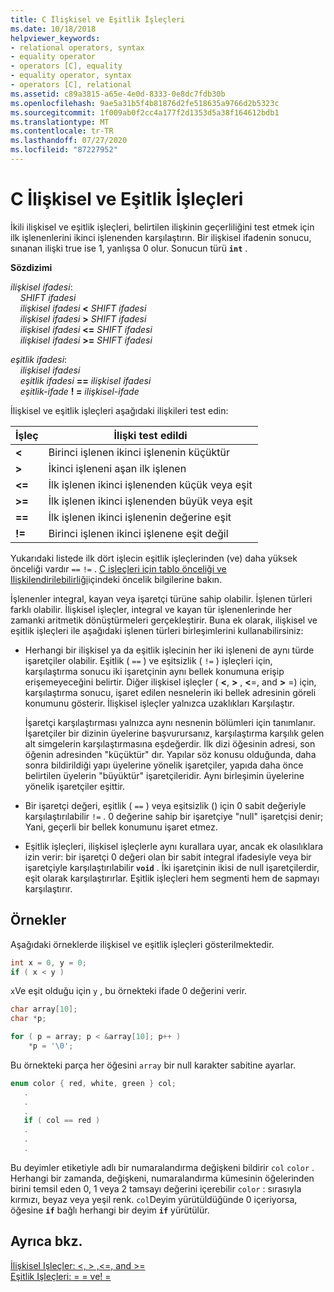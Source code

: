 ```yaml
---
title: C İlişkisel ve Eşitlik İşleçleri
ms.date: 10/18/2018
helpviewer_keywords:
- relational operators, syntax
- equality operator
- operators [C], equality
- equality operator, syntax
- operators [C], relational
ms.assetid: c89a3815-a65e-4e0d-8333-0e8dc7fdb30b
ms.openlocfilehash: 9ae5a31b5f4b81876d2fe518635a9766d2b5323c
ms.sourcegitcommit: 1f009ab0f2cc4a177f2d1353d5a38f164612bdb1
ms.translationtype: MT
ms.contentlocale: tr-TR
ms.lasthandoff: 07/27/2020
ms.locfileid: "87227952"
---
```

# <a name="c-relational-and-equality-operators"></a>C İlişkisel ve Eşitlik İşleçleri

İkili ilişkisel ve eşitlik işleçleri, belirtilen ilişkinin geçerliliğini test etmek için ilk işlenenlerini ikinci işlenenden karşılaştırın. Bir ilişkisel ifadenin sonucu, sınanan ilişki true ise 1, yanlışsa 0 olur. Sonucun türü **`int`** .

**Sözdizimi**

*ilişkisel ifadesi*:<br/>
&nbsp;&nbsp;&nbsp;&nbsp;*SHIFT ifadesi*<br/>
&nbsp;&nbsp;&nbsp;&nbsp;*ilişkisel ifadesi* **&lt;** *SHIFT ifadesi*<br/>
&nbsp;&nbsp;&nbsp;&nbsp;*ilişkisel ifadesi* **>** *SHIFT ifadesi*<br/>
&nbsp;&nbsp;&nbsp;&nbsp;*ilişkisel ifadesi* **&lt;=** *SHIFT ifadesi*<br/>
&nbsp;&nbsp;&nbsp;&nbsp;*ilişkisel ifadesi* **>=** *SHIFT ifadesi*

*eşitlik ifadesi*:<br/>
&nbsp;&nbsp;&nbsp;&nbsp;*ilişkisel ifadesi*<br/>
&nbsp;&nbsp;&nbsp;&nbsp;*eşitlik ifadesi* **==** *ilişkisel ifadesi*<br/>
&nbsp;&nbsp;&nbsp;&nbsp;*eşitlik-ifade* **! =** *ilişkisel-ifade*

İlişkisel ve eşitlik işleçleri aşağıdaki ilişkileri test edin:

|İşleç|İlişki test edildi|
|--------------|-------------------------|
|**&lt;**|Birinci işlenen ikinci işlenenin küçüktür|
|**>**|İkinci işleneni aşan ilk işlenen|
|**&lt;=**|İlk işlenen ikinci işlenenden küçük veya eşit|
|**>=**|İlk işlenen ikinci işlenenden büyük veya eşit|
|**==**|İlk işlenen ikinci işlenenin değerine eşit|
|**!=**|Birinci işlenen ikinci işlenene eşit değil|

Yukarıdaki listede ilk dört işlecin eşitlik işleçlerinden (ve) daha yüksek önceliği vardır `==` `!=` . [C işleçleri için tablo önceliği ve Ilişkilendirilebilirliği](../c-language/precedence-and-order-of-evaluation.md)içindeki öncelik bilgilerine bakın.

İşlenenler integral, kayan veya işaretçi türüne sahip olabilir. İşlenen türleri farklı olabilir. İlişkisel işleçler, integral ve kayan tür işlenenlerinde her zamanki aritmetik dönüştürmeleri gerçekleştirir. Buna ek olarak, ilişkisel ve eşitlik işleçleri ile aşağıdaki işlenen türleri birleşimlerini kullanabilirsiniz:

- Herhangi bir ilişkisel ya da eşitlik işlecinin her iki işleneni de aynı türde işaretçiler olabilir. Eşitlik ( `==` ) ve eşitsizlik ( `!=` ) işleçleri için, karşılaştırma sonucu iki işaretçinin aynı bellek konumuna erişip erişemeyeceğini belirtir. Diğer ilişkisel işleçler ( **\<**, **>** , **\<**=, and **>** =) için, karşılaştırma sonucu, işaret edilen nesnelerin iki bellek adresinin göreli konumunu gösterir. İlişkisel işleçler yalnızca uzaklıkları Karşılaştır.

   İşaretçi karşılaştırması yalnızca aynı nesnenin bölümleri için tanımlanır. İşaretçiler bir dizinin üyelerine başvurursanız, karşılaştırma karşılık gelen alt simgelerin karşılaştırmasına eşdeğerdir. İlk dizi öğesinin adresi, son öğenin adresinden "küçüktür" dır. Yapılar söz konusu olduğunda, daha sonra bildirildiği yapı üyelerine yönelik işaretçiler, yapıda daha önce belirtilen üyelerin "büyüktür" işaretçileridir. Aynı birleşimin üyelerine yönelik işaretçiler eşittir.

- Bir işaretçi değeri, eşitlik ( `==` ) veya eşitsizlik () için 0 sabit değeriyle karşılaştırılabilir `!=` . 0 değerine sahip bir işaretçiye "null" işaretçisi denir; Yani, geçerli bir bellek konumunu işaret etmez.

- Eşitlik işleçleri, ilişkisel işleçlerle aynı kurallara uyar, ancak ek olasılıklara izin verir: bir işaretçi 0 değeri olan bir sabit integral ifadesiyle veya bir işaretçiyle karşılaştırılabilir **`void`** . İki işaretçinin ikisi de null işaretçilerdir, eşit olarak karşılaştırırlar. Eşitlik işleçleri hem segmenti hem de sapmayı karşılaştırır.

## <a name="examples"></a>Örnekler

Aşağıdaki örneklerde ilişkisel ve eşitlik işleçleri gösterilmektedir.

```C
int x = 0, y = 0;
if ( x < y )
```

`x`Ve eşit olduğu için `y` , bu örnekteki ifade 0 değerini verir.

```C
char array[10];
char *p;

for ( p = array; p < &array[10]; p++ )
    *p = '\0';
```

Bu örnekteki parça her öğesini `array` bir null karakter sabitine ayarlar.

```C
enum color { red, white, green } col;
   .
   .
   .
   if ( col == red )
   .
   .
   .
```

Bu deyimler etiketiyle adlı bir numaralandırma değişkeni bildirir `col` `color` . Herhangi bir zamanda, değişkeni, numaralandırma kümesinin öğelerinden birini temsil eden 0, 1 veya 2 tamsayı değerini içerebilir `color` : sırasıyla kırmızı, beyaz veya yeşil renk. `col`Deyim yürütüldüğünde 0 içeriyorsa, öğesine **`if`** bağlı herhangi bir deyim **`if`** yürütülür.

## <a name="see-also"></a>Ayrıca bkz.

[İlişkisel Işleçler: \<, > ,\<=, and >=](../cpp/relational-operators-equal-and-equal.md)<br/>
[Eşitlik Işleçleri: = = ve! =](../cpp/equality-operators-equal-equal-and-exclpt-equal.md)
